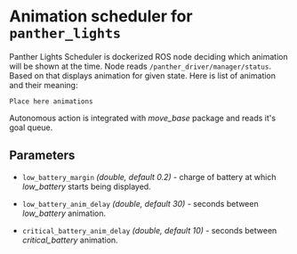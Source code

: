# Animation scheduler for `panther_lights`

Panther Lights Scheduler is dockerized ROS node deciding which animation will be shown at the time. Node reads `/panther_driver/manager/status`. Based on that displays animation for given state. Here is list of animation and their meaning:

```
Place here animations
```

Autonomous action is integrated with *move_base* package and reads it's goal queue.

## Parameters
- `low_battery_margin` *(double, default 0.2)* - charge of battery at which *low_battery* starts being displayed.
- `low_battery_anim_delay` *(double, default 30)* - seconds between *low_battery* animation.

- `critical_battery_anim_delay` *(double, default 10)* - seconds between *critical_battery* animation.
